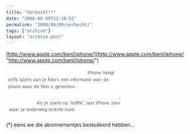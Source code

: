 ```yaml
---
title: "Verkocht!*"
date: "2008-06-09T21:10:52"
permalink: "2008/06/09/verkocht/"
tags: ["archive"]
layout: "archive-post"
---
```

[http://www.apple.com/benl/iphone/](http://www.apple.com/benl/iphone/ "http://www.apple.com/benl/iphone/")

[![](/images/blog/2008/06/fotoplaats.jpg "fotoplaats")](http://www.apple.com/benl/iphone/features/photos.html "http://www.apple.com/benl/iphone/features/photos.html")

[![](/images/blog/2008/06/koffie.jpg "koffie")](http://www.apple.com/benl/iphone/features/maps.html "http://www.apple.com/benl/iphone/features/maps.html")

(\*) eens we die abonnementjes bestudeerd hebben…
